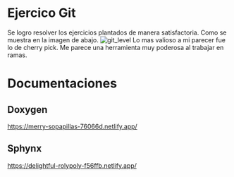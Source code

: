 # Ejercico Git
Se logro resolver los ejercicios plantados de manera satisfactoria. Como se muestra en la imagen de abajo.
![git_level](https://github.com/user-attachments/assets/762cfaa9-56f6-44c1-97e2-29e605d5d1a3)
Lo mas valioso a mi parecer fue lo de cherry pick. Me parece una herramienta muy poderosa al trabajar en ramas.

# Documentaciones
## Doxygen
https://merry-sopapillas-76066d.netlify.app/
## Sphynx
https://delightful-rolypoly-f56ffb.netlify.app/
